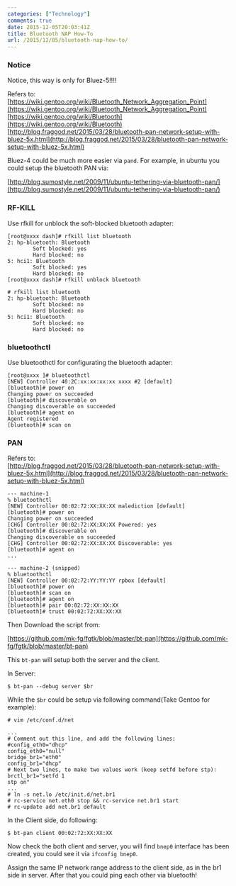 ```yaml
---
categories: ["Technology"]
comments: true
date: 2015-12-05T20:03:41Z
title: Bluetooth NAP How-To
url: /2015/12/05/bluetooth-nap-how-to/
---
```


### Notice
Notice, this way is only for Bluez-5!!!!    

Refers to:    
[https://wiki.gentoo.org/wiki/Bluetooth_Network_Aggregation_Point](https://wiki.gentoo.org/wiki/Bluetooth_Network_Aggregation_Point)   
[https://wiki.gentoo.org/wiki/Bluetooth](https://wiki.gentoo.org/wiki/Bluetooth)     
[http://blog.fraggod.net/2015/03/28/bluetooth-pan-network-setup-with-bluez-5x.html](http://blog.fraggod.net/2015/03/28/bluetooth-pan-network-setup-with-bluez-5x.html)    

Bluez-4 could be much more easier via `pand`. For example, in ubuntu you could
setup the bluetooth PAN via:   

[http://blog.sumostyle.net/2009/11/ubuntu-tethering-via-bluetooth-pan/](http://blog.sumostyle.net/2009/11/ubuntu-tethering-via-bluetooth-pan/)   

### RF-KILL
Use rfkill for unblock the soft-blocked bluetooth adapter:     

```
[root@xxxx dash]# rfkill list bluetooth
2: hp-bluetooth: Bluetooth
        Soft blocked: yes
        Hard blocked: no
5: hci1: Bluetooth
        Soft blocked: yes
        Hard blocked: no
[root@xxxx dash]# rfkill unblock bluetooth

# rfkill list bluetooth
2: hp-bluetooth: Bluetooth
        Soft blocked: no
        Hard blocked: no
5: hci1: Bluetooth
        Soft blocked: no
        Hard blocked: no
```

### bluetoothctl
Use bluetoothctl for configurating the bluetooth adapter:    

```
[root@xxxx ]# bluetoothctl 
[NEW] Controller 40:2C:xx:xx:xx:xx xxxx #2 [default]
[bluetooth]# power on
Changing power on succeeded
[bluetooth]# discoverable on
Changing discoverable on succeeded
[bluetooth]# agent on
Agent registered
[bluetooth]# scan on
```

### PAN
Refers to:    
[http://blog.fraggod.net/2015/03/28/bluetooth-pan-network-setup-with-bluez-5x.html](http://blog.fraggod.net/2015/03/28/bluetooth-pan-network-setup-with-bluez-5x.html)    

```
--- machine-1
% bluetoothctl
[NEW] Controller 00:02:72:XX:XX:XX malediction [default]
[bluetooth]# power on
Changing power on succeeded
[CHG] Controller 00:02:72:XX:XX:XX Powered: yes
[bluetooth]# discoverable on
Changing discoverable on succeeded
[CHG] Controller 00:02:72:XX:XX:XX Discoverable: yes
[bluetooth]# agent on
...

--- machine-2 (snipped)
% bluetoothctl
[NEW] Controller 00:02:72:YY:YY:YY rpbox [default]
[bluetooth]# power on
[bluetooth]# scan on
[bluetooth]# agent on
[bluetooth]# pair 00:02:72:XX:XX:XX
[bluetooth]# trust 00:02:72:XX:XX:XX
```

Then Download the script from:    

[https://github.com/mk-fg/fgtk/blob/master/bt-pan](https://github.com/mk-fg/fgtk/blob/master/bt-pan)    

This `bt-pan` will setup both the server and the client.    

In Server:    

```
$ bt-pan --debug server $br
```

While the `$br` could be setup via following command(Take Gentoo for example):    

```
# vim /etc/conf.d/net

...
# Comment out this line, and add the following lines:
#config_eth0="dhcp"
config_eth0="null"
bridge_br1="eth0"
config_br1="dhcp"
# Next two lines, to make two values work (keep setfd before stp):
brctl_br1="setfd 1
stp on"
...
# ln -s net.lo /etc/init.d/net.br1
# rc-service net.eth0 stop && rc-service net.br1 start
# rc-update add net.br1 default 
```

In the Client side, do following:    

```
$ bt-pan client 00:02:72:XX:XX:XX
```

Now check the both client and server, you will find `bnep0` interface has been
created, you could see it via `ifconfig bnep0`.    

Assign the same IP network range address to the client side, as in the br1
side in server. After that you could ping each other via bluetooth!     
